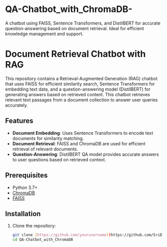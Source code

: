 # QA-Chatbot_with_ChromaDB-
A chatbot using FAISS, Sentence Transformers, and DistilBERT for accurate question-answering based on document retrieval. Ideal for efficient knowledge management and support.


# Document Retrieval Chatbot with RAG

This repository contains a Retrieval-Augmented Generation (RAG) chatbot that uses FAISS for efficient similarity search, Sentence Transformers for embedding text data, and a question-answering model (DistilBERT) for generating answers based on retrieved content. This chatbot retrieves relevant text passages from a document collection to answer user queries accurately.

## Features
- **Document Embedding**: Uses Sentence Transformers to encode text documents for similarity matching.
- **Document Retrieval**: FAISS and ChromaDB are used for efficient retrieval of relevant documents.
- **Question-Answering**: DistilBERT QA model provides accurate answers to user questions based on retrieved context.

## Prerequisites
- Python 3.7+
- [ChromaDB](https://www.chromadb.com/)
- [FAISS](https://github.com/facebookresearch/faiss)

## Installation

1. Clone the repository:
   ```bash
   git clone [https://github.com/yourusername](https://github.com/SriDharshana/QA-Chatbot_with_ChromaDB.git
   cd QA-Chatbot_with_ChromaDB
